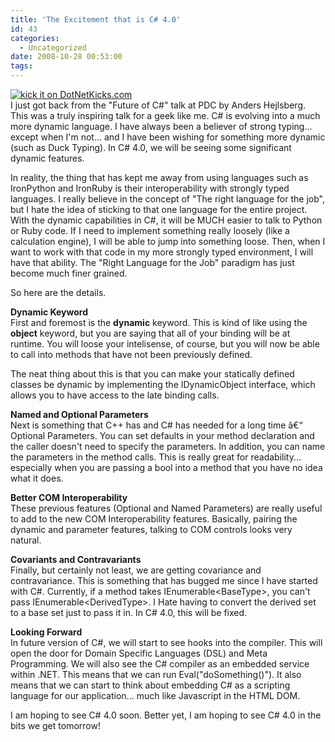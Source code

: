 ```yaml
---
title: 'The Excitement that is C# 4.0'
id: 43
categories:
  - Uncategorized
date: 2008-10-28 00:53:00
tags:
---
```


[![kick it on DotNetKicks.com](http://www.dotnetkicks.com/Services/Images/KickItImageGenerator.ashx?url=http%3a%2f%2fbrian.genisio.org%2f2008%2f10%2fexcitement-that-is-c-40.html)](http://www.dotnetkicks.com/kick/?url=http%3a%2f%2fbrian.genisio.org%2f2008%2f10%2fexcitement-that-is-c-40.html)   
I just got back from the &quot;Future of C#&quot; talk at PDC by Anders Hejlsberg. This was a truly inspiring talk for a geek like me. C# is evolving into a much more dynamic language. I have always been a believer of strong typing... except when I'm not... and I have been wishing for something more dynamic (such as Duck Typing). In C# 4.0, we will be seeing some significant dynamic features.   

In reality, the thing that has kept me away from using languages such as IronPython and IronRuby is their interoperability with strongly typed languages. I really believe in the concept of &quot;The right language for the job&quot;, but I hate the idea of sticking to that one language for the entire project. With the dynamic capabilities in C#, it will be MUCH easier to talk to Python or Ruby code. If I need to implement something really loosely (like a calculation engine), I will be able to jump into something loose. Then, when I want to work with that code in my more strongly typed environment, I will have that ability. The &quot;Right Language for the Job&quot; paradigm has just become much finer grained.   

So here are the details.   

<span style="font-weight: bold">Dynamic Keyword</span>   
First and foremost is the <span style="font-weight: bold">dynamic</span> keyword. This is kind of like using the <span style="font-weight: bold">object</span> keyword, but you are saying that all of your binding will be at runtime. You will loose your intelisense, of course, but you will now be able to call into methods that have not been previously defined.   

The neat thing about this is that you can make your statically defined classes be dynamic by implementing the IDynamicObject interface, which allows you to have access to the late binding calls.   

<span style="font-weight: bold">Named and Optional Parameters</span>   
Next is something that C++ has and C# has needed for a long time â€“ Optional Parameters. You can set defaults in your method declaration and the caller doesn't need to specify the parameters. In addition, you can name the parameters in the method calls. This is really great for readability... especially when you are passing a bool into a method that you have no idea what it does.   

<span style="font-weight: bold">Better COM Interoperability</span>   
These previous features (Optional and Named Parameters) are really useful to add to the new COM Interoperability features. Basically, pairing the dynamic and parameter features, talking to COM controls looks very natural.   

<span style="font-weight: bold">Covariants and Contravariants</span>   
Finally, but certainly not least, we are getting covariance and contravariance. This is something that has bugged me since I have started with C#. Currently, if a method takes IEnumerable&lt;BaseType&gt;, you can't pass IEnumerable&lt;DerivedType&gt;. I Hate having to convert the derived set to a base set just to pass it in. In C# 4.0, this will be fixed.   

<span style="font-weight: bold">Looking Forward</span>   
In future version of C#, we will start to see hooks into the compiler. This will open the door for Domain Specific Languages (DSL) and Meta Programming. We will also see the C# compiler as an embedded service within .NET. This means that we can run Eval(&quot;doSomething()&quot;). It also means that we can start to think about embedding C# as a scripting language for our application... much like Javascript in the HTML DOM.   

I am hoping to see C# 4.0 soon. Better yet, I am hoping to see C# 4.0 in the bits we get tomorrow!   